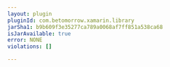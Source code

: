 ```yaml
---
layout: plugin
pluginId: com.betomorrow.xamarin.library
jarSha1: b9b609f3e35277ca789a0068af7ff851a538ca68
isJarAvailable: true
error: NONE
violations: []

---
```

